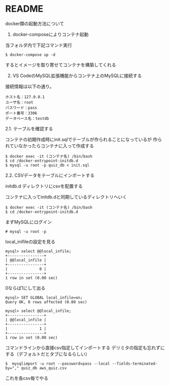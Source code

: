 # README

docker類の起動方法について

1. docker-composeによりコンテナ起動

当フォルダ内で下記コマンド実行

```
$ docker-compose up -d
```

するとイメージを取り寄せてコンテナを構築してくれる

2. VS CodeのMySQL拡張機能からコンテナ上のMySQLに接続する

接続情報は以下の通り。

```
ホスト名：127.0.0.1
ユーザ名：root
パスワード：pass
ポート番号：3306
データベース名：testdb
```

2.1. テーブルを確認する

コンテナの初期作成時にinit.sqlでテーブルが作られることになっているが
作られていなかったらコンテナに入って作成する

```
$ docker exec -it (コンテナ名) /bin/bash
$ cd /docker-entrypoint-initdb.d
$ mysql -u root -p quiz_db < init.sql 
```

2.2. CSVデータをテーブルにインポートする

initdb.d ディレクトリにcsvを配置する

コンテナに入ってinitdb.dと同期しているディレクトリへいく

```
$ docker exec -it (コンテナ名) /bin/bash
$ cd /docker-entrypoint-initdb.d
```

まずMySQLにログイン

```
# mysql -u root -p
```

local_inifileの設定を見る

```
mysql> select @@local_infile;
+----------------+
| @@local_infile |
+----------------+
|              0 |
+----------------+
1 row in set (0.00 sec)
```

0ならば1にして出る

```
mysql> SET GLOBAL local_infile=on;
Query OK, 0 rows affected (0.00 sec)

mysql> select @@local_infile;
+----------------+
| @@local_infile |
+----------------+
|              1 |
+----------------+
1 row in set (0.00 sec)
```

コマンドラインから直接csv指定してインポートする
デリミタの指定も忘れずにする（デフォルトだとタブになるらしい）

```
$  mysqlimport -u root --password=pass --local --fields-terminated-by="," quiz_db aws_quiz.csv 
```

これを各csv毎でやる

